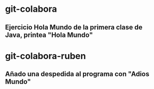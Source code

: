 # git-colabora
## Ejercicio Hola Mundo de la primera clase de Java, printea "Hola Mundo"
# git-colabora-ruben
## Añado una despedida al programa con "Adios Mundo"
